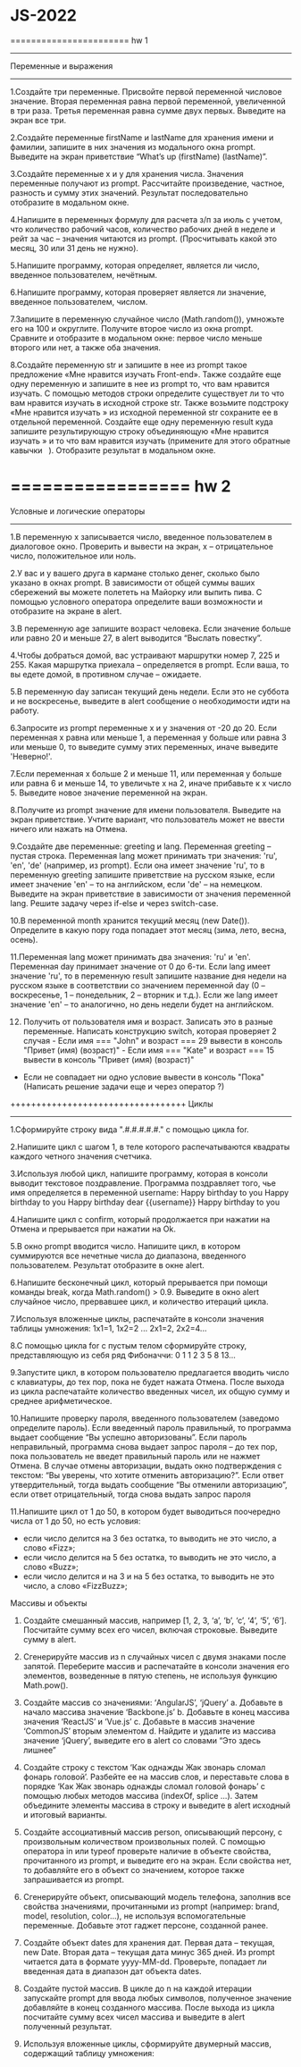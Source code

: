 # JS-2022
=======================
hw 1 
_______________________
Переменные и выражения
_______________________
1.Создайте три переменные. Присвойте первой переменной числовое значение. Вторая переменная равна первой переменной, увеличенной в три раза. Третья переменная равна сумме двух первых. Выведите на экран все три.

2.Создайте переменные firstName и lastName для хранения имени и фамилии, запишите в них значения из модального окна prompt. Выведите на экран приветствие “What’s up (firstName) (lastName)”.

3.Создайте переменные x и y для хранения числа. Значения переменные получают из prompt. Рассчитайте произведение, частное, разность и сумму этих значений. Результат последовательно отобразите в модальном окне.

4.Напишите в переменных формулу для расчета з/п за июль с учетом, что количество рабочий часов, количество рабочих дней в неделе и рейт за час – значения читаются из prompt. (Просчитывать какой это месяц, 30 или 31 день не нужно).

5.Напишите программу, которая определяет, является ли число, введенное пользователем, нечётным.

6.Напишите программу, которая проверяет является ли значение, введенное пользователем, числом.

7.Запишите в переменную случайное число (Math.random()), умножьте его на 100 и округлите. Получите второе число из окна prompt. Сравните и отобразите в модальном окне: первое число меньше второго или нет, а также оба значения.

8.Создайте переменную str и запишите в нее из prompt такое предложение «Мне нравится изучать Front-end». Также создайте еще одну переменную и запишите в нее из prompt то, что вам нравится изучать. С помощью методов строки определите существует ли то что вам нравится изучать в исходной строке str. Также возьмите подстроку «Мне нравится изучать » из исходной переменной str сохраните ее в отдельной переменной. Создайте еще одну переменную result куда запишите результирующую строку объединяющую «Мне нравится изучать » и то что вам нравится изучать (примените для этого обратные кавычки ` `). Отобразите результат в модальном окне.









=================
hw 2
=================
Условные и логические операторы
________________________________
1.В переменную x записывается число, введенное пользователем в диалоговое окно. Проверить и вывести на экран, x – отрицательное число, положительное или ноль.

2.У вас и у вашего друга в кармане столько денег, сколько было указано в окнах prompt. В зависимости от общей суммы ваших сбережений вы можете полететь на Майорку или выпить пива. С помощью условного оператора определите ваши возможности и отобразите на экране в alert.

3.В переменную age запишите возраст человека. Если значение больше или равно 20 и меньше 27, в alert выводится “Выслать повестку”.

4.Чтобы добраться домой, вас устраивают маршрутки номер 7, 225 и 255. Какая маршрутка приехала – определяется в prompt. Если ваша, то вы едете домой, в противном случае – ожидаете.

5.В переменную day записан текущий день недели. Если это не суббота и не воскресенье, выведите в alert сообщение о необходимости идти на работу.

6.Запросите из prompt переменные x и y значения от -20 до 20. Если переменная x равна или меньше 1, а переменная y больше или равна 3 или меньше 0, то выведите сумму этих переменных, иначе выведите 'Неверно!'.

7.Если переменная x больше 2 и меньше 11, или переменная y больше или равна 6 и меньше 14, то увеличьте x на 2, иначе прибавьте к x число 5. Выведите новое значение переменной на экран.

8.Получите из prompt значение для имени пользователя. Выведите на экран приветствие. Учтите вариант, что пользователь может не ввести ничего или нажать на Отмена.

9.Создайте две переменные: greeting и lang. Переменная greeting – пустая строка. Переменная lang может принимать три значения: 'ru', 'en', 'de' (например, из prompt). Если она имеет значение 'ru', то в переменную greeting запишите приветствие на русском языке, если имеет значение 'en' – то на английском, если 'de' – на немецком. Выведите на экран приветствие в зависимости от значения переменной lang. Решите задачу через if-else и через switch-case.

10.В переменной month хранится текущий месяц (new Date()). Определите в какую пору года попадает этот месяц (зима, лето, весна, осень).

11.Переменная lang может принимать два значения: 'ru' и 'en'. Переменная day принимает значение от 0 до 6-ти. Если lang имеет значение 'ru', то в переменную result запишите название дня недели на русском языке в соответствии со значением переменной day (0 – воскресенье, 1 – понедельник, 2 – вторник и т.д.). Если же lang имеет значение 'en' – то аналогично, но день недели будет на английском.


12. Получить от пользователя имя и возраст. Записать это в разные переменные.
 Написать конструкцию switch, которая проверяет 2 случая
    	    - Если имя === "John" и возраст === 29 вывести в консоль "Привет (имя) (возраст)"
    	    - Если имя === "Kate" и возраст === 15 вывести в консоль "Привет (имя) (возраст)"
- Если не совпадает ни одно условие вывести в консоль "Пока" 
(Написать решение задачи еще и через оператор ?)


++++++++++++++++++++++++++++++++++
Циклы
__________________________________
1.Сформируйте строку вида ".#.#.#.#.#." с помощью цикла for.

2.Напишите цикл с шагом 1, в теле которого распечатываются квадраты каждого четного значения счетчика.

3.Используя любой цикл, напишите программу, которая в консоли выводит текстовое поздравление. Программа поздравляет того, чье имя определяется в переменной username:
Happy birthday to you
Happy birthday to you
Happy birthday dear {{username}}
Happy birthday to you

4.Напишите цикл с confirm, который продолжается при нажатии на Отмена и прерывается при нажатии на Ok.

5.В окно prompt вводится число. Напишите цикл, в котором суммируются все нечетные числа до диапазона, введенного пользователем. Результат отобразите в окне alert.

6.Напишите бесконечный цикл, который прерывается при помощи команды break, когда Math.random() > 0.9. Выведите в окно alert случайное число, прервавшее цикл, и количество итераций цикла.

7.Используя вложенные циклы, распечатайте в консоли значения таблицы умножения: 1х1=1, 1x2=2 ... 2x1=2, 2x2=4... 

8.С помощью цикла for с пустым телом сформируйте строку, представляющую из себя ряд Фибоначчи: 0 1 1 2 3 5 8 13... 

9.Запустите цикл, в котором пользователю предлагается вводить число с клавиатуры, до тех пор, пока не будет нажата Отмена. После выхода из цикла распечатайте количество введенных чисел, их общую сумму и среднее арифметическое.

10.Напишите проверку пароля, введенного пользователем (заведомо определите пароль). Если введенный пароль правильный, то программа выдает сообщение “Вы успешно авторизованы”. Если пароль неправильный, программа снова выдает запрос пароля – до тех пор, пока пользователь не введет правильный пароль или не нажмет Отмена. В случае отмены авторизации, выдать окно подтверждения с текстом: “Вы уверены, что хотите отменить авторизацию?”. Если ответ утвердительный, тогда выдать сообщение “Вы отменили авторизацию”, если ответ отрицательный, тогда снова выдать запрос пароля

11.Напишите цикл от 1 до 50, в котором будет выводиться поочередно числа от 1 до 50, но есть условия:

- если число делится на 3 без остатка, то выводить не это число, а слово «Fizz»;
- если число делится на 5 без остатка, то выводить не это число, а слово «Buzz»;
- если число делится и на 3 и на 5 без остатка, то выводить не это число, а слово «FizzBuzz»;

Массивы и объекты
  1. Создайте смешанный массив, например [1, 2, 3, ‘a’, ‘b’, ‘c’, ‘4’, ‘5’, ‘6’]. Посчитайте сумму всех его чисел, включая строковые. Выведите сумму в alert.

  2. Сгенерируйте массив из n случайных чисел с двумя знаками после запятой. Переберите массив и распечатайте в консоли значения его элементов, возведенные в пятую степень, не используя функцию Math.pow().

  3. Создайте массив со значениями: ‘AngularJS’, ‘jQuery’
        a. Добавьте в начало массива значение ‘Backbone.js’
        b. Добавьте в конец массива значения ‘ReactJS’ и ‘Vue.js’
        c. Добавьте в массив значение ‘CommonJS’ вторым элементом
        d. Найдите и удалите из массива значение ‘jQuery’, выведите его в alert со словами “Это здесь лишнее”

  4. Создайте строку с текстом ‘Как однажды Жак звонарь сломал фонарь головой’. Разбейте ее на массив слов, и переставьте слова в порядке ‘Как Жак звонарь однажды сломал головой фонарь’ с помощью любых методов массива (indexOf, splice ...). Затем объедините элементы массива в строку и выведите в alert исходный и итоговый варианты.

  5. Создайте ассоциативный массив person, описывающий персону, с произвольным количеством произвольных полей. С помощью оператора in или typeof проверьте наличие в объекте свойства, прочитанного из prompt, и выведите его на экран. Если свойства нет, то добавляйте его в объект со значением, которое также запрашивается из prompt.

  6. Сгенерируйте объект, описывающий модель телефона, заполнив все свойства значениями, прочитанными из prompt (например: brand, model, resolution, color...), не используя вспомогательные переменные. Добавьте этот гаджет персоне, созданной ранее.

  7. Создайте объект dates для хранения дат. Первая дата – текущая, new Date. Вторая дата – текущая дата минус 365 дней. Из prompt читается дата в формате yyyy-MM-dd. Проверьте, попадает ли введенная дата в диапазон дат объекта dates.

  8. Создайте пустой массив. В цикле до n на каждой итерации запускайте prompt для ввода любых символов, полученное значение добавляйте в конец созданного массива. После выхода из цикла посчитайте сумму всех чисел массива и выведите в alert полученный результат.

  9. Используя вложенные циклы, сформируйте двумерный массив, содержащий таблицу умножения:
